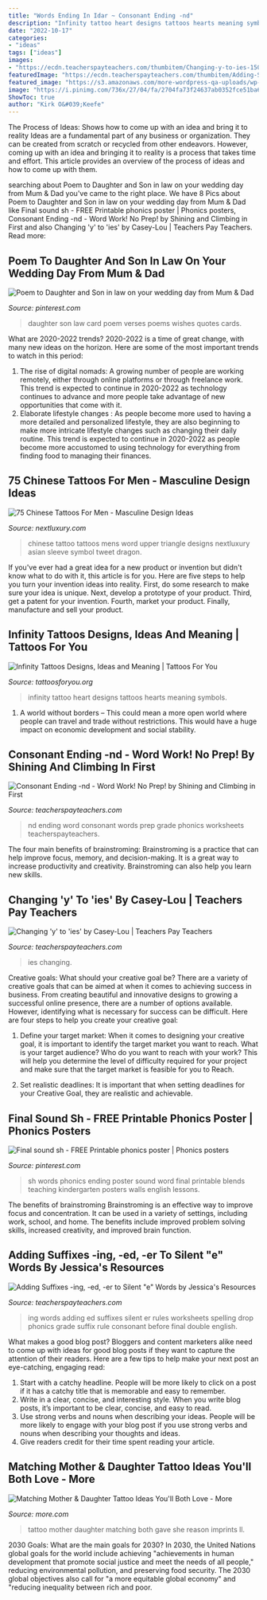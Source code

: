 ```yaml
---
title: "Words Ending In Idar ~ Consonant Ending -nd"
description: "Infinity tattoo heart designs tattoos hearts meaning symbols"
date: "2022-10-17"
categories:
- "ideas"
tags: ["ideas"]
images:
- "https://ecdn.teacherspayteachers.com/thumbitem/Changing-y-to-ies-1500875388/original-315587-4.jpg"
featuredImage: "https://ecdn.teacherspayteachers.com/thumbitem/Adding-Suffixes-ing-ed-er-to-Silent-e-Words-2793453-1500873714/original-2793453-2.jpg"
featured_image: "https://s3.amazonaws.com/more-wordpress-qa-uploads/wp-content/uploads/migrated/she-gave-me-reason-mother-daughter-tattoo_0.jpg"
image: "https://i.pinimg.com/736x/27/04/fa/2704fa73f24637ab0352fce51ba6a1d6.jpg"
ShowToc: true
author: "Kirk O&#039;Keefe"
---
```



The Process of Ideas: Shows how to come up with an idea and bring it to reality
Ideas are a fundamental part of any business or organization. They can be created from scratch or recycled from other endeavors. However, coming up with an idea and bringing it to reality is a process that takes time and effort. This article provides an overview of the process of ideas and how to come up with them.

	

		
searching about Poem to Daughter and Son in law on your wedding day from Mum &amp; Dad you've came to the right place. We have 8 Pics about Poem to Daughter and Son in law on your wedding day from Mum &amp; Dad like Final sound sh - FREE Printable phonics poster | Phonics posters, Consonant Ending -nd - Word Work! No Prep! by Shining and Climbing in First and also Changing &#039;y&#039; to &#039;ies&#039; by Casey-Lou | Teachers Pay Teachers. Read more:
		
    
## Poem To Daughter And Son In Law On Your Wedding Day From Mum &amp; Dad

<img loading=lazy src="https://i.pinimg.com/736x/27/04/fa/2704fa73f24637ab0352fce51ba6a1d6.jpg" onerror="this.onerror=null;this.src='https://tse4.mm.bing.net/th?id=OIP.s7Y2x2qmbCLcBB2lVKH5DgHaF4&amp;pid=15.1';" alt="Poem to Daughter and Son in law on your wedding day from Mum &amp; Dad">

_Source: pinterest.com_

>daughter son law card poem verses poems wishes quotes cards. 

	

What are 2020-2022 trends?
2020-2022 is a time of great change, with many new ideas on the horizon. Here are some of the most important trends to watch in this period: 
1. The rise of digital nomads: A growing number of people are working remotely, either through online platforms or through freelance work. This trend is expected to continue in 2020-2022 as technology continues to advance and more people take advantage of new opportunities that come with it. 
2. Elaborate lifestyle changes : As people become more used to having a more detailed and personalized lifestyle, they are also beginning to make more intricate lifestyle changes such as changing their daily routine. This trend is expected to continue in 2020-2022 as people become more accustomed to using technology for everything from finding food to managing their finances. 

    
## 75 Chinese Tattoos For Men - Masculine Design Ideas

<img loading=lazy src="http://nextluxury.com/wp-content/uploads/triangle-chinese-word-mens-upper-back-tattoos.jpg" onerror="this.onerror=null;this.src='https://tse3.mm.bing.net/th?id=OIP.qB33UjKIozrVOnJgFmJh1QHaHa&amp;pid=15.1';" alt="75 Chinese Tattoos For Men - Masculine Design Ideas">

_Source: nextluxury.com_

>chinese tattoo tattoos mens word upper triangle designs nextluxury asian sleeve symbol tweet dragon. 

	

If you've ever had a great idea for a new product or invention but didn't know what to do with it, this article is for you. Here are five steps to help you turn your invention ideas into reality. First, do some research to make sure your idea is unique. Next, develop a prototype of your product. Third, get a patent for your invention. Fourth, market your product. Finally, manufacture and sell your product.

    
## Infinity Tattoos Designs, Ideas And Meaning | Tattoos For You

<img loading=lazy src="http://www.tattoosforyou.org/wp-content/uploads/2013/09/Heart-Infinity-Tattoo.jpg" onerror="this.onerror=null;this.src='https://tse1.mm.bing.net/th?id=OIP._LvS1OQuD_w2BjVJ4S6RTwHaJ4&amp;pid=15.1';" alt="Infinity Tattoos Designs, Ideas and Meaning | Tattoos For You">

_Source: tattoosforyou.org_

>infinity tattoo heart designs tattoos hearts meaning symbols. 

	

1. A world without borders – This could mean a more open world where people can travel and trade without restrictions. This would have a huge impact on economic development and social stability. 

    
## Consonant Ending -nd - Word Work! No Prep! By Shining And Climbing In First

<img loading=lazy src="https://ecdn.teacherspayteachers.com/thumbitem/Consonant-Ending-nd-Word-Work-No-Prep--3372714-1573424999/original-3372714-3.jpg" onerror="this.onerror=null;this.src='https://tse3.mm.bing.net/th?id=OIP.FQPx0xyNNfpHj7vVUJRUPwAAAA&amp;pid=15.1';" alt="Consonant Ending -nd - Word Work! No Prep! by Shining and Climbing in First">

_Source: teacherspayteachers.com_

>nd ending word consonant words prep grade phonics worksheets teacherspayteachers. 

	

The four main benefits of brainstroming:
Brainstroming is a practice that can help improve focus, memory, and decision-making. It is a great way to increase productivity and creativity. Brainstroming can also help you learn new skills.

    
## Changing &#039;y&#039; To &#039;ies&#039; By Casey-Lou | Teachers Pay Teachers

<img loading=lazy src="https://ecdn.teacherspayteachers.com/thumbitem/Changing-y-to-ies-1500875388/original-315587-4.jpg" onerror="this.onerror=null;this.src='https://tse1.mm.bing.net/th?id=OIP.hprcnCe8Tkp5K6Cu77YsPQAAAA&amp;pid=15.1';" alt="Changing &#039;y&#039; to &#039;ies&#039; by Casey-Lou | Teachers Pay Teachers">

_Source: teacherspayteachers.com_

>ies changing. 

	

Creative goals: What should your creative goal be?
There are a variety of creative goals that can be aimed at when it comes to achieving success in business. From creating beautiful and innovative designs to growing a successful online presence, there are a number of options available. However, identifying what is necessary for success can be difficult. Here are four steps to help you create your creative goal:
1. Define your target market: When it comes to designing your creative goal, it is important to identify the target market you want to reach. What is your target audience? Who do you want to reach with your work? This will help you determine the level of difficulty required for your project and make sure that the target market is feasible for you to Reach.

2. Set realistic deadlines: It is important that when setting deadlines for your Creative Goal, they are realistic and achievable.

    
## Final Sound Sh - FREE Printable Phonics Poster | Phonics Posters

<img loading=lazy src="https://i.pinimg.com/736x/7a/20/a8/7a20a895a1fe0198d34277dde2cbf2dd.jpg" onerror="this.onerror=null;this.src='https://tse3.mm.bing.net/th?id=OIP.RkQP36KxMff27QuB9E9-3AAAAA&amp;pid=15.1';" alt="Final sound sh - FREE Printable phonics poster | Phonics posters">

_Source: pinterest.com_

>sh words phonics ending poster sound word final printable blends teaching kindergarten posters walls english lessons. 

	

The benefits of brainstroming
Brainstroming is an effective way to improve focus and concentration. It can be used in a variety of settings, including work, school, and home. The benefits include improved problem solving skills, increased creativity, and improved brain function.

    
## Adding Suffixes -ing, -ed, -er To Silent &quot;e&quot; Words By Jessica&#039;s Resources

<img loading=lazy src="https://ecdn.teacherspayteachers.com/thumbitem/Adding-Suffixes-ing-ed-er-to-Silent-e-Words-2793453-1500873714/original-2793453-2.jpg" onerror="this.onerror=null;this.src='https://tse1.mm.bing.net/th?id=OIP.dWzQ1C7X3_BuorLIyu0uVAAAAA&amp;pid=15.1';" alt="Adding Suffixes -ing, -ed, -er to Silent &quot;e&quot; Words by Jessica&#039;s Resources">

_Source: teacherspayteachers.com_

>ing words adding ed suffixes silent er rules worksheets spelling drop phonics grade suffix rule consonant before final double english. 

	

What makes a good blog post?
Bloggers and content marketers alike need to come up with ideas for good blog posts if they want to capture the attention of their readers. Here are a few tips to help make your next post an eye-catching, engaging read: 
1. Start with a catchy headline. People will be more likely to click on a post if it has a catchy title that is memorable and easy to remember.
2. Write in a clear, concise, and interesting style. When you write blog posts, it’s important to be clear, concise, and easy to read.
3. Use strong verbs and nouns when describing your ideas. People will be more likely to engage with your blog post if you use strong verbs and nouns when describing your thoughts and ideas.
4. Give readers credit for their time spent reading your article.

    
## Matching Mother &amp; Daughter Tattoo Ideas You&#039;ll Both Love - More

<img loading=lazy src="https://s3.amazonaws.com/more-wordpress-qa-uploads/wp-content/uploads/migrated/she-gave-me-reason-mother-daughter-tattoo_0.jpg" onerror="this.onerror=null;this.src='https://tse2.mm.bing.net/th?id=OIP.KsMw7deTrSCa2QhTNCZ1LAHaHa&amp;pid=15.1';" alt="Matching Mother &amp; Daughter Tattoo Ideas You&#039;ll Both Love - More">

_Source: more.com_

>tattoo mother daughter matching both gave she reason imprints ll. 

	

2030 Goals: What are the main goals for 2030?
In 2030, the United Nations global goals for the world include achieving "achievements in human development that promote social justice and meet the needs of all people," reducing environmental pollution, and preserving food security. The 2030 global objectives also call for "a more equitable global economy" and "reducing inequality between rich and poor.

